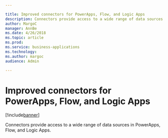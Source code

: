 ```yaml
---

title: Improved connectors for PowerApps, Flow, and Logic Apps
description: Connectors provide access to a wide range of data sources in PowerApps, Flow, and Logic Apps.
author: MargoC
manager: AnnBe
ms.date: 4/26/2018
ms.topic: article
ms.prod: 
ms.service: business-applications
ms.technology: 
ms.author: margoc
audience: Admin

---
```

#  Improved connectors for PowerApps, Flow, and Logic Apps




[!include[banner](../../../includes/banner.md)]

Connectors provide access to a wide range of data sources in PowerApps, Flow,
and Logic Apps.
